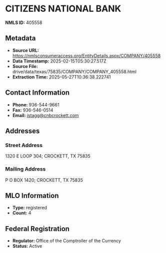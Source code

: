 # CITIZENS NATIONAL BANK

**NMLS ID:** 405558

## Metadata
- **Source URL:** https://nmlsconsumeraccess.org/EntityDetails.aspx/COMPANY/405558
- **Data Timestamp:** 2025-02-15T05:30:27.517Z
- **Source File:** drive/data/texas/75835/COMPANY/COMPANY_405558.html
- **Extraction Time:** 2025-05-27T10:36:38.222741

## Contact Information
- **Phone:** 936-544-9661
- **Fax:** 936-546-0514
- **Email:** jstagg@cnbcrockett.com

## Addresses
### Street Address
1320 E LOOP 304; CROCKETT, TX 75835

### Mailing Address
P O BOX 1420; CROCKETT, TX 75835

## MLO Information
- **Type:** registered
- **Count:** 4

## Federal Registration
- **Regulator:** Office of the Comptroller of the Currency
- **Status:** Active
